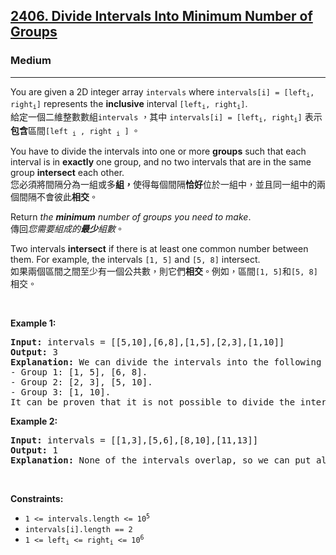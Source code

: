 <h2><a href="https://leetcode.com/problems/divide-intervals-into-minimum-number-of-groups/">2406. Divide Intervals Into Minimum Number of Groups</a></h2><h3>Medium</h3><hr><div><p data-immersive-translate-walked="6354bee2-4f48-4bf9-af62-403b77f2314f" data-immersive-translate-paragraph="1">You are given a 2D integer array <code data-immersive-translate-walked="6354bee2-4f48-4bf9-af62-403b77f2314f">intervals</code> where <code data-immersive-translate-walked="6354bee2-4f48-4bf9-af62-403b77f2314f">intervals[i] = [left<sub>i</sub>, right<sub>i</sub>]</code> represents the <strong data-immersive-translate-walked="6354bee2-4f48-4bf9-af62-403b77f2314f">inclusive</strong> interval <code data-immersive-translate-walked="6354bee2-4f48-4bf9-af62-403b77f2314f">[left<sub>i</sub>, right<sub>i</sub>]</code>.<font class="notranslate immersive-translate-target-wrapper" data-immersive-translate-translation-element-mark="1" lang="zh-TW"><br><font class="notranslate immersive-translate-target-translation-theme-none immersive-translate-target-translation-block-wrapper-theme-none immersive-translate-target-translation-block-wrapper" data-immersive-translate-translation-element-mark="1"><font class="notranslate immersive-translate-target-inner immersive-translate-target-translation-theme-none-inner" data-immersive-translate-translation-element-mark="1">給定一個二維整數數組<code data-immersive-translate-walked="6354bee2-4f48-4bf9-af62-403b77f2314f">intervals</code> ，其中 <code data-immersive-translate-walked="6354bee2-4f48-4bf9-af62-403b77f2314f">intervals[i] = [left<sub>i</sub>, right<sub>i</sub>]</code> 表示<strong data-immersive-translate-walked="6354bee2-4f48-4bf9-af62-403b77f2314f">包含</strong>區間<code data-immersive-translate-walked="6354bee2-4f48-4bf9-af62-403b77f2314f">[left <sub>i</sub> , right <sub>i</sub> ]</code> 。</font></font></font></p>

<p data-immersive-translate-walked="6354bee2-4f48-4bf9-af62-403b77f2314f" data-immersive-translate-paragraph="1">You have to divide the intervals into one or more <strong data-immersive-translate-walked="6354bee2-4f48-4bf9-af62-403b77f2314f">groups</strong> such that each interval is in <strong data-immersive-translate-walked="6354bee2-4f48-4bf9-af62-403b77f2314f">exactly</strong> one group, and no two intervals that are in the same group <strong data-immersive-translate-walked="6354bee2-4f48-4bf9-af62-403b77f2314f">intersect</strong> each other.<font class="notranslate immersive-translate-target-wrapper" data-immersive-translate-translation-element-mark="1" lang="zh-TW"><br><font class="notranslate immersive-translate-target-translation-theme-none immersive-translate-target-translation-block-wrapper-theme-none immersive-translate-target-translation-block-wrapper" data-immersive-translate-translation-element-mark="1"><font class="notranslate immersive-translate-target-inner immersive-translate-target-translation-theme-none-inner" data-immersive-translate-translation-element-mark="1">您必須將間隔分為一組或多<strong data-immersive-translate-walked="6354bee2-4f48-4bf9-af62-403b77f2314f">組，</strong>使得每個間隔<strong data-immersive-translate-walked="6354bee2-4f48-4bf9-af62-403b77f2314f">恰好</strong>位於一組中，並且同一組中的兩個間隔不會彼此<strong data-immersive-translate-walked="6354bee2-4f48-4bf9-af62-403b77f2314f">相交</strong>。</font></font></font></p>

<p data-immersive-translate-walked="6354bee2-4f48-4bf9-af62-403b77f2314f" data-immersive-translate-paragraph="1">Return <em data-immersive-translate-walked="6354bee2-4f48-4bf9-af62-403b77f2314f">the <strong data-immersive-translate-walked="6354bee2-4f48-4bf9-af62-403b77f2314f">minimum</strong> number of groups you need to make</em>.<font class="notranslate immersive-translate-target-wrapper" data-immersive-translate-translation-element-mark="1" lang="zh-TW"><br><font class="notranslate immersive-translate-target-translation-theme-none immersive-translate-target-translation-block-wrapper-theme-none immersive-translate-target-translation-block-wrapper" data-immersive-translate-translation-element-mark="1"><font class="notranslate immersive-translate-target-inner immersive-translate-target-translation-theme-none-inner" data-immersive-translate-translation-element-mark="1">傳回<em data-immersive-translate-walked="6354bee2-4f48-4bf9-af62-403b77f2314f">您需要組成的<strong data-immersive-translate-walked="6354bee2-4f48-4bf9-af62-403b77f2314f">最少</strong>組數</em>。</font></font></font></p>

<p data-immersive-translate-walked="6354bee2-4f48-4bf9-af62-403b77f2314f" data-immersive-translate-paragraph="1">Two intervals <strong data-immersive-translate-walked="6354bee2-4f48-4bf9-af62-403b77f2314f">intersect</strong> if there is at least one common number between them. For example, the intervals <code data-immersive-translate-walked="6354bee2-4f48-4bf9-af62-403b77f2314f">[1, 5]</code> and <code data-immersive-translate-walked="6354bee2-4f48-4bf9-af62-403b77f2314f">[5, 8]</code> intersect.<font class="notranslate immersive-translate-target-wrapper" data-immersive-translate-translation-element-mark="1" lang="zh-TW"><br><font class="notranslate immersive-translate-target-translation-theme-none immersive-translate-target-translation-block-wrapper-theme-none immersive-translate-target-translation-block-wrapper" data-immersive-translate-translation-element-mark="1"><font class="notranslate immersive-translate-target-inner immersive-translate-target-translation-theme-none-inner" data-immersive-translate-translation-element-mark="1">如果兩個區間之間至少有一個公共數，則它們<strong data-immersive-translate-walked="6354bee2-4f48-4bf9-af62-403b77f2314f">相交</strong>。例如，區間<code data-immersive-translate-walked="6354bee2-4f48-4bf9-af62-403b77f2314f">[1, 5]</code>和<code data-immersive-translate-walked="6354bee2-4f48-4bf9-af62-403b77f2314f">[5, 8]</code>相交。</font></font></font></p>

<p>&nbsp;</p>
<p><strong class="example">Example 1:</strong></p>

<pre><strong>Input:</strong> intervals = [[5,10],[6,8],[1,5],[2,3],[1,10]]
<strong>Output:</strong> 3
<strong>Explanation:</strong> We can divide the intervals into the following groups:
- Group 1: [1, 5], [6, 8].
- Group 2: [2, 3], [5, 10].
- Group 3: [1, 10].
It can be proven that it is not possible to divide the intervals into fewer than 3 groups.
</pre>

<p><strong class="example">Example 2:</strong></p>

<pre><strong>Input:</strong> intervals = [[1,3],[5,6],[8,10],[11,13]]
<strong>Output:</strong> 1
<strong>Explanation:</strong> None of the intervals overlap, so we can put all of them in one group.
</pre>

<p>&nbsp;</p>
<p><strong>Constraints:</strong></p>

<ul>
	<li><code>1 &lt;= intervals.length &lt;= 10<sup>5</sup></code></li>
	<li><code>intervals[i].length == 2</code></li>
	<li><code>1 &lt;= left<sub>i</sub> &lt;= right<sub>i</sub> &lt;= 10<sup>6</sup></code></li>
</ul>
</div>